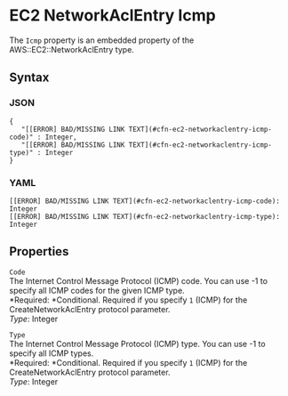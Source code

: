 # EC2 NetworkAclEntry Icmp<a name="aws-properties-ec2-networkaclentry-icmp"></a>

The `Icmp` property is an embedded property of the AWS::EC2::NetworkAclEntry type\.

## Syntax<a name="w3ab2c21c14d580b5"></a>

### JSON<a name="aws-properties-ec2-networkaclentry-icmp-syntax.json"></a>

```
{
   "[[ERROR] BAD/MISSING LINK TEXT](#cfn-ec2-networkaclentry-icmp-code)" : Integer,
   "[[ERROR] BAD/MISSING LINK TEXT](#cfn-ec2-networkaclentry-icmp-type)" : Integer
}
```

### YAML<a name="aws-properties-ec2-networkaclentry-icmp-syntax.yaml"></a>

```
[[ERROR] BAD/MISSING LINK TEXT](#cfn-ec2-networkaclentry-icmp-code): Integer
[[ERROR] BAD/MISSING LINK TEXT](#cfn-ec2-networkaclentry-icmp-type): Integer
```

## Properties<a name="w3ab2c21c14d580b7"></a>

`Code`  
The Internet Control Message Protocol \(ICMP\) code\. You can use \-1 to specify all ICMP codes for the given ICMP type\.  
*Required: *Conditional\. Required if you specify `1` \(ICMP\) for the CreateNetworkAclEntry protocol parameter\.  
*Type*: Integer

`Type`  
The Internet Control Message Protocol \(ICMP\) type\. You can use \-1 to specify all ICMP types\.  
*Required: *Conditional\. Required if you specify `1` \(ICMP\) for the CreateNetworkAclEntry protocol parameter\.  
*Type*: Integer